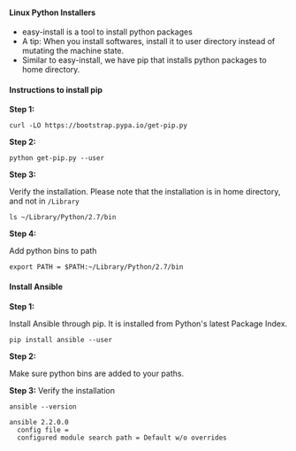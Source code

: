 #### Linux Python Installers
* easy-install is a tool to install python packages
* A tip: When you install softwares, install it to user directory instead of mutating the machine state.
* Similar to easy-install, we have pip that installs python packages to home directory.

#### Instructions to install pip
**Step 1:**
```
curl -LO https://bootstrap.pypa.io/get-pip.py
```
**Step 2:**
```
python get-pip.py --user
```
**Step 3:**

Verify the installation. Please note that the installation is in home directory, and not in `/Library`
```
ls ~/Library/Python/2.7/bin
```
**Step 4:**  

Add python bins to path
```
export PATH = $PATH:~/Library/Python/2.7/bin
```

#### Install Ansible

**Step 1:**

Install Ansible through pip. It is installed from Python's latest Package Index.
```
pip install ansible --user
```

**Step 2:**

Make sure python bins are added to your paths.

**Step 3:** Verify the installation
```
ansible --version

ansible 2.2.0.0
  config file =
  configured module search path = Default w/o overrides
```

